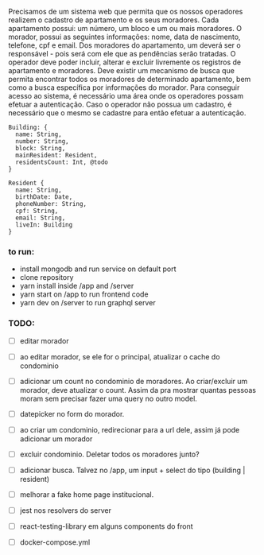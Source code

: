 Precisamos de um sistema web que permita que os nossos operadores realizem o cadastro de apartamento e os seus moradores.
Cada apartamento possui: um número, um bloco e um ou mais moradores.
O morador, possui as seguintes informações: nome, data de nascimento, telefone, cpf e email. Dos moradores do apartamento, um deverá ser o responsável - pois será com ele que as pendências serão tratadas.
O operador deve poder incluir, alterar e excluir livremente os registros de apartamento e moradores.
Deve existir um mecanismo de busca que permita encontrar todos os moradores de determinado apartamento, bem como a busca específica por informações do morador.
Para conseguir acesso ao sistema, é necessário uma área onde os operadores possam efetuar a autenticação.
Caso o operador não possua um cadastro, é necessário que o mesmo se cadastre para então efetuar a autenticação.

```
Building: {
  name: String,
  number: String,
  block: String,
  mainResident: Resident,
  residentsCount: Int, @todo
}

Resident {
  name: String,
  birthDate: Date,
  phoneNumber: String,
  cpf: String,
  email: String,
  liveIn: Building
}
```

### to run:
- install mongodb and run service on default port
- clone repository
- yarn install inside /app and /server
- yarn start on /app to run frontend code
- yarn dev on /server to run graphql server


### TODO:
- [ ] editar morador
- [ ] ao editar morador, se ele for o principal, atualizar o cache do condominio
- [ ] adicionar um count no condominio de moradores. Ao criar/excluir um morador, deve atualizar o count. Assim
da pra mostrar quantas pessoas moram sem precisar fazer uma query no outro model.
- [ ] datepicker no form do morador.
- [ ] ao criar um condominio, redirecionar para a url dele, assim já pode adicionar um morador
- [ ] excluir condominio. Deletar todos os moradores junto?
- [ ] adicionar busca. Talvez no /app, um input + select do tipo (building | resident)
- [ ] melhorar a fake home page institucional.

- [ ] jest nos resolvers do server
- [ ] react-testing-library em alguns components do front
- [ ] docker-compose.yml
